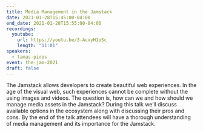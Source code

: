 ```yaml
---
title: Media Management in the Jamstack
date: 2021-01-28T15:45:00-04:00
end_date: 2021-01-28T15:55:00-04:00
recordings:
  youtube:
    url: https://youtu.be/3-AcvyH1oSc
    length: "11:01"
speakers:
  - tamas-piros
event: the-jam-2021
draft: false
---
```


The Jamstack allows developers to create beautiful web experiences. In the age of the visual web, such experiences cannot be complete without the using images and videos. The question is, how can we and how should we manage media assets in the Jamstack? During this talk we’ll discuss available options in the ecosystem along with discussing their pros and cons. By the end of the talk attendees will have a thorough understanding of media management and its importance for the Jamstack.
